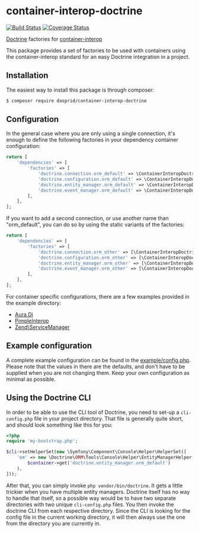 # container-interop-doctrine

[![Build Status](https://api.travis-ci.org/DASPRiD/container-interop-doctrine.png?branch=master)](http://travis-ci.org/DASPRiD/container-interop-doctrine)
[![Coverage Status](https://coveralls.io/repos/DASPRiD/container-interop-doctrine/badge.png?branch=master)](https://coveralls.io/r/DASPRiD/container-interop-doctrine)

[Doctrine](https://github.com/doctrine) factories for [container-interop](https://github.com/container-interop/container-interop)

This package provides a set of factories to be used with containers using the container-interop standard for an easy
Doctrine integration in a project.

## Installation

The easiest way to install this package is through composer:

```bash
$ composer require dasprid/container-interop-doctrine
```

## Configuration

In the general case where you are only using a single connection, it's enough to define the following factories in your
dependency container configuration:

```php
return [
    'dependencies' => [
        'factories' => [
            'doctrine.connection.orm_default' => \ContainerInteropDoctrine\ConnectionFactory::class,
            'doctrine.configuration.orm_default' => \ContainerInteropDoctrine\ConfigurationFactory::class,
            'doctrine.entity_manager.orm_default' => \ContainerInteropDoctrine\EntityManagerFactory::class,
            'doctrine.event_manager.orm_default' => \ContainerInteropDoctrine\EventManagerFactory::class,
        ],
    ],
];
```

If you want to add a second connection, or use another name than "orm_default", you can do so by using the static
variants of the factories:

```php
return [
    'dependencies' => [
        'factories' => [
            'doctrine.connection.orm_other' => [\ContainerInteropDoctrine\ConnectionFactory::class, 'orm_other'],
            'doctrine.configuration.orm_other' => [\ContainerInteropDoctrine\ConfigurationFactory::class, 'orm_other'],
            'doctrine.entity_manager.orm_other' => [\ContainerInteropDoctrine\EntityManagerFactory::class, 'orm_other'],
            'doctrine.event_manager.orm_other' => [\ContainerInteropDoctrine\EventManagerFactory::class, 'orm_other'],
        ],
    ],
];
```

For container specific configurations, there are a few examples provided in the example directory:

- [Aura.Di](example/aura-di.php)
- [PimpleInterop](example/pimple-interop.php)
- [Zend\ServiceManager](example/zend-servicemanager.php)

## Example configuration

A complete example configuration can be found in the [example/config.php](example/config.php). Please note that the
values in there are the defaults, and don't have to be supplied when you are not changing them. Keep your own
configuration as minimal as possible.

## Using the Doctrine CLI

In order to be able to use the CLI tool of Doctrine, you need to set-up a ```cli-config.php``` file in your project
directory. That file is generally quite short, and should look something like this for you:

```php
<?php
require 'my-bootstrap.php';

$cli->setHelperSet(new \Symfony\Component\Console\Helper\HelperSet([
    'em' => new \Doctrine\ORM\Tools\Console\Helper\EntityManagerHelper(
        $container->get('doctrine.entity_manager.orm_default')
    ),
]));
```

After that, you can simply invoke ```php vendor/bin/doctrine```. It gets a little trickier when you have multiple entity
managers. Doctrine itself has no way to handle that itself, so a possible way would be to have two separate directories
with two unique ```cli-config.php``` files. You then invoke the doctrine CLI from each respective directory. Since the
CLI is looking for the config file in the current working directory, it will then always use the one from the directory
you are currently in.
